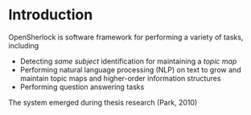 # Introduction

OpenSherlock is software framework for performing a variety of tasks, including

* Detecting _same subject_ identification for maintaining a _topic map_
* Performing natural language processing \(NLP\) on text to grow and maintain topic maps and higher-order information structures
* Performing question answering tasks

The system emerged during thesis research \(Park, 2010\)


